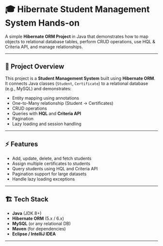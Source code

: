 # 🎓 Hibernate Student Management System Hands-on

A simple **Hibernate ORM Project** in Java that demonstrates how to map objects to relational database tables, perform CRUD operations, use HQL & Criteria API, and manage relationships.

---
## 📌 Project Overview
This project is a **Student Management System** built using **Hibernate ORM**.  
It connects Java classes (`Student`, `Certificate`) to a relational database (e.g., MySQL) and demonstrates:


- Entity mapping using annotations
- One-to-Many relationship (Student → Certificates)
- CRUD operations
- Queries with **HQL** and **Criteria API**
- Pagination
- Lazy loading and session handling

---

## ⚡ Features
- Add, update, delete, and fetch students
- Assign multiple certificates to students
- Query students using HQL and Criteria API
- Pagination support for large datasets
- Handle lazy loading exceptions

---
## 🏗️ Tech Stack
- **Java** (JDK 8+)
- **Hibernate ORM** (5.x / 6.x)
- **MySQL** (or any relational DB)
- **Maven** (for dependencies)
- **Eclipse / IntelliJ IDEA**

---

